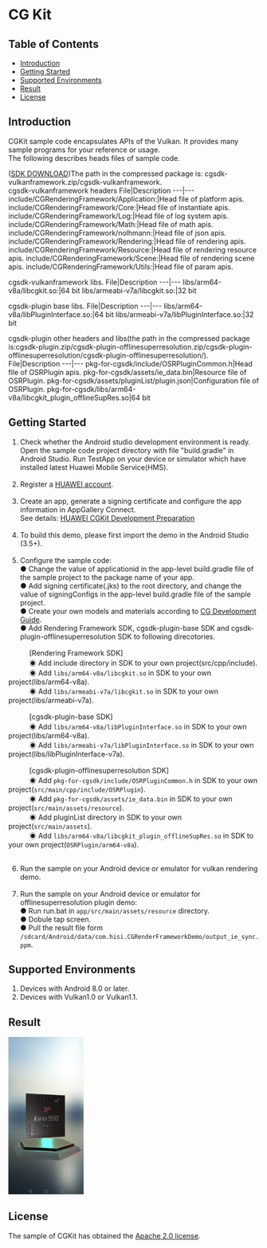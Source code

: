 # CG Kit

## Table of Contents
 * [Introduction](#introduction)
 * [Getting Started](#getting-started)
 * [Supported Environments](#supported-environments)
 * [Result](#result)
 * [License](#license)
## Introduction
CGKit sample code encapsulates APIs of the Vulkan. It provides many sample programs for your reference or usage.<br>
The following describes heads files of sample code.<br>

([SDK DOWNLOAD](https://developer.huawei.com/consumer/en/doc/development/HMSCore-Library-V5/sdk-download-0000001050441521-V5))The path in the compressed package is: cgsdk-vulkanframework.zip/cgsdk-vulkanframework.<br>
cgsdk-vulkanframework headers
 File|Description
 ---|---
 include/CGRenderingFramework/Application:|Head file of platform apis.
 include/CGRenderingFramework/Core:|Head file of instantiate apis.
 include/CGRenderingFramework/Log:|Head file of log system apis.
 include/CGRenderingFramework/Math:|Head file of math apis.
 include/CGRenderingFramework/nolhmann:|Head file of json apis.
 include/CGRenderingFramework/Rendering:|Head file of rendering apis.
 include/CGRenderingFramework/Resource:|Head file of rendering resource apis.
 include/CGRenderingFramework/Scene:|Head file of rendering scene apis.
 include/CGRenderingFramework/Utils:|Head file of param apis.

 cgsdk-vulkanframework libs.
 File|Description
 ---|---
 libs/arm64-v8a/libcgkit.so:|64 bit
 libs/armeabi-v7a/libcgkit.so:|32 bit

 cgsdk-plugin base libs.
 File|Description
 ---|---
 libs/arm64-v8a/libPluginInterface.so:|64 bit
 libs/armeabi-v7a/libPluginInterface.so:|32 bit

 cgsdk-plugin other headers and libs(the path in the compressed package is:cgsdk-plugin.zip/cgsdk-plugin-offlinesuperresolution.zip/cgsdk-plugin-offlinesuperresolution/cgsdk-plugin-offlinesuperresolution/).
 File|Description
 ---|---
 pkg-for-cgsdk/include/OSRPluginCommon.h|Head file of OSRPlugin apis.
 pkg-for-cgsdk/assets/ie_data.bin|Resource file of OSRPlugin.
 pkg-for-cgsdk/assets/pluginList/plugin.json|Configuration file of OSRPlugin.
 pkg-for-cgsdk/libs/arm64-v8a/libcgkit_plugin_offlineSupRes.so|64 bit

## Getting Started
1. Check whether the Android studio development environment is ready. Open the sample code project directory with file "build.gradle" in Android Studio. Run TestApp on your device or simulator which have installed latest Huawei Mobile Service(HMS).<br><br>
2. Register a [HUAWEI account](https://developer.huawei.com/consumer/en/).<br><br>
3. Create an app, generate a signing certificate and configure the app information in AppGallery Connect.<br>
   See details: [HUAWEI CGKit Development Preparation](https://developer.huawei.com/consumer/en/doc/development/HMSCore-Guides/environment-req-0000001050200019)<br><br>
4. To build this demo, please first import the demo in the Android Studio (3.5+).<br><br>
5. Configure the sample code:<br>
 ● Change the value of applicationid in the app-level build.gradle file of the sample project to the package name of your app.<br>
 ● Add signing certificate(.jks) to the root directory, and change the value of signingConfigs in the app-level build.gradle file of the sample project.<br>
 ● Create your own models and materials according to [CG Development Guide](https://developer.huawei.com/consumer/en/doc/development/HMSCore-Guides/demo-data-process-0000001050200023).<br>
 ● Add Rendering Framework SDK, cgsdk-plugin-base SDK and cgsdk-plugin-offlinesuperresolution SDK to following direcotories.<br>
       
　　　[Rendering Framework SDK]<br>
　　　◉ Add include directory in SDK to your own project(src/cpp/include).<br>
　　　◉ Add `libs/arm64-v8a/libcgkit.so` in SDK to your own project(libs/arm64-v8a).<br>
　　　◉ Add `libs/armeabi-v7a/libcgkit.so` in SDK to your own project(libs/armeabi-v7a).<br>
       
　　　[cgsdk-plugin-base SDK]<br>
　　　◉ Add `libs/arm64-v8a/libPluginInterface.so` in SDK to your own project(libs/arm64-v8a).<br>
　　　◉ Add `libs/armeabi-v7a/libPluginInterface.so` in SDK to your own project(libs/libPluginInterface-v7a).<br>
       
　　　[cgsdk-plugin-offlinesuperresolution SDK]<br>
　　　◉ Add `pkg-for-cgsdk/include/OSRPluginCommon.h` in SDK to your own project(`src/main/cpp/include/OSRPlugin`).<br>
　　　◉ Add `pkg-for-cgsdk/assets/ie_data.bin` in SDK to your own project(`src/main/assets/resource`).<br>
　　　◉ Add pluginList directory in SDK to your own project(`src/main/assets`).<br>
　　　◉ Add `libs/arm64-v8a/libcgkit_plugin_offlineSupRes.so` in SDK to your own project(`OSRPlugin/arm64-v8a`).<br><br>

6. Run the sample on your Android device or emulator for vulkan rendering demo.<br><br>
7. Run the sample on your Android device or emulator for offlinesuperresolution plugin demo:<br>
 ● Run run.bat in `app/src/main/assets/resource` directory.<br>
 ● Dobule tap screen.<br>
 ● Pull the result file form `/sdcard/Android/data/com.hisi.CGRenderFrameworkDemo/output_ie_sync.ppm`.<br>

## Supported Environments
1. Devices with Android 8.0 or later.<br>
2. Devices with Vulkan1.0 or Vulkan1.1.<br>

## Result
 <img src="CGRenderResult.jpg" width="30%" height="30%">

## License
The sample of CGKit has obtained the [Apache 2.0 license](http://www.apache.org/licenses/LICENSE-2.0).
